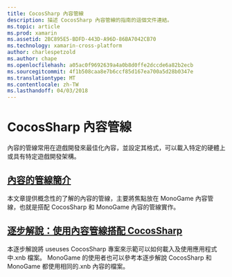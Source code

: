 ```yaml
---
title: CocosSharp 內容管線
description: 描述 CocosSharp 內容管線的指南的這個文件連結。
ms.topic: article
ms.prod: xamarin
ms.assetid: 2BC895E5-BDFD-443D-A96D-86BA7042CB70
ms.technology: xamarin-cross-platform
author: charlespetzold
ms.author: chape
ms.openlocfilehash: a05ac0f9692639a4a0b8d0ffe2dccde6a82b2ecb
ms.sourcegitcommit: 4f1b508caa8e7b6ccf85d167ea700a5d28b0347e
ms.translationtype: MT
ms.contentlocale: zh-TW
ms.lasthandoff: 04/03/2018
---
```

# <a name="cocossharp-content-pipeline"></a>CocosSharp 內容管線

內容的管線常用在遊戲開發來最佳化內容，並設定其格式，可以載入特定的硬體上或具有特定遊戲開發架構。

##  <a name="introduction-to-content-pipelinesgraphics-gamescocossharpcontent-pipelineintroductionmd"></a>[內容的管線簡介](~/graphics-games/cocossharp/content-pipeline/introduction.md)

本文章提供概念性的了解的內容的管線，主要將焦點放在 MonoGame 內容管線，也就是搭配 CocosSharp 和 MonoGame 內容的管線實作。

##  <a name="walkthrough--using-the-content-pipeline-with-cocossharpgraphics-gamescocossharpcontent-pipelinewalkthroughmd"></a>[逐步解說：使用內容管線搭配 CocosSharp](~/graphics-games/cocossharp/content-pipeline/walkthrough.md)

本逐步解說將 useuses CocosSharp 專案來示範可以如何載入及使用應用程式中.xnb 檔案。  MonoGame 的使用者也可以參考本逐步解說 CocosSharp 和 MonoGame 都使用相同的.xnb 內容的檔案。  
